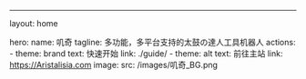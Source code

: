 ---
layout: home

hero:
  name: 叽奇
  tagline: 多功能，多平台支持的太鼓の達人工具机器人
  actions:
    - theme: brand
      text: 快速开始
      link: ./guide/
    - theme: alt
      text: 前往主站
      link: https://Aristalisia.com
  image:
      src: /images/叽奇_BG.png

